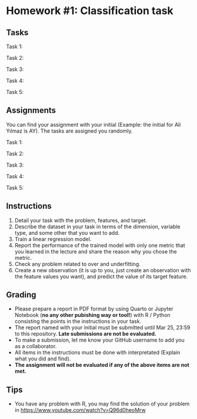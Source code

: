 # Homework #1: Classification task

## Tasks

Task 1: 

Task 2: 

Task 3: 

Task 4: 

Task 5: 

## Assignments

You can find your assignment with your initial (Example: the initial for Ali Yılmaz is AY). The tasks are assigned you randomly. 

Task 1: 

Task 2: 

Task 3: 

Task 4: 

Task 5: 


## Instructions

1. Detail your task with the problem, features, and target. 
2. Describe the dataset in your task in terms of the dimension, variable type, and some other that you want to add.
3. Train a linear regression model.
4. Report the performance of the trained model with only one metric that you learned in the lecture and share the reason why you chose the metric.
5. Check any problem related to over and underfitting.
6. Create a new observation (it is up to you, just create an observation with the feature values you want), and predict the value of its target feature.


## Grading

* Please prepare a report in PDF format by using Quarto or Jupyter Notebook (**no any other pubishing way or tool!**)  with R / Python consisting the points in the instructions in your task.
* The report named with your initial must be submitted until Mar 25, 23:59 to this repository. **Late submissions are not be evaluated.**
* To make a submission, let me know your GitHub username to add you as a collaborator.
* All items in the instructions must be done with interpretated (Explain what you did and find). 
* **The assignment will not be evaluated if any of the above items are not met.**


## Tips
    
* You have any problem with R, you may find the solution of your problem in https://www.youtube.com/watch?v=Q96d0heoMrw
